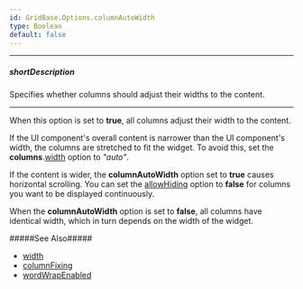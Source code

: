 ```yaml
---
id: GridBase.Options.columnAutoWidth
type: Boolean
default: false
---
```

---
##### shortDescription
Specifies whether columns should adjust their widths to the content.

---
When this option is set to **true**, all columns adjust their width to the content.

If the UI component's overall content is narrower than the UI component's width, the columns are stretched to fit the widget. To avoid this, set the **columns**.[width](/api-reference/_hidden/GridBaseColumn/headerFilter/width.md '/Documentation/ApiReference/UI_Widgets/dxDataGrid/Configuration/columns/headerFilter/#width') option to *"auto"*.

If the content is wider, the **columnAutoWidth** option set to **true** causes horizontal scrolling. You can set the [allowHiding](/api-reference/_hidden/GridBaseColumn/allowHiding.md '/Documentation/ApiReference/UI_Widgets/dxDataGrid/Configuration/columns/#allowHiding') option to **false** for columns you want to be displayed continuously.

When the **columnAutoWidth** option is set to **false**, all columns have identical width, which in turn depends on the width of the widget.

#####See Also#####
- [width](/api-reference/10%20UI%20Widgets/DOMComponent/1%20Configuration/width.md '{basewidgetpath}/Configuration/#width')
- [columnFixing](/api-reference/10%20UI%20Widgets/GridBase/1%20Configuration/columnFixing '{basewidgetpath}/Configuration/columnFixing/')
- [wordWrapEnabled](/api-reference/10%20UI%20Widgets/GridBase/1%20Configuration/wordWrapEnabled.md '{basewidgetpath}/Configuration/#wordWrapEnabled')
